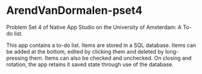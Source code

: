 # ArendVanDormalen-pset4
Problem Set 4 of Native App Studio on the University of Amsterdam: A To-do list.

This app contains a to-do list. Items are stored in a SQL database. 
Items can be added at the bottom, edited by clicking them and deleted by long-pressing them. 
Items can also be checked and unchecked.
On closing and rotation, the app retains it saved state through use of the database.
